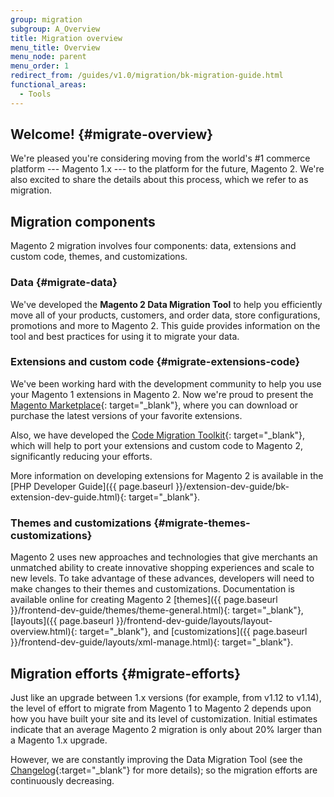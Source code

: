 ```yaml
---
group: migration
subgroup: A_Overview
title: Migration overview
menu_title: Overview
menu_node: parent
menu_order: 1
redirect_from: /guides/v1.0/migration/bk-migration-guide.html
functional_areas:
  - Tools
---
```


## Welcome! {#migrate-overview}

We're pleased you're considering moving from the world's #1 commerce platform --- Magento 1.x --- to the platform for the future, Magento 2. We're also excited to share the details about this process, which we refer to as migration.

## Migration components

Magento 2 migration involves four components: data, extensions and custom code, themes, and customizations.

### Data {#migrate-data}

We've developed the **Magento 2 Data Migration Tool** to help you efficiently move all of your products, customers, and order data, store configurations, promotions and more to Magento 2. This guide provides information on the tool and best practices for using it to migrate your data.

### Extensions and custom code {#migrate-extensions-code}

We've been working hard with the development community to help you use your Magento 1 extensions in Magento 2. Now we're proud to present the [Magento Marketplace](https://marketplace.magento.com/){: target="_blank"}, where you can download or purchase the latest versions of your favorite extensions.

Also, we have developed the [Code Migration Toolkit](https://github.com/magento/code-migration){: target="_blank"}, which will help to port your extensions and custom code to Magento 2, significantly reducing your efforts.

More information on developing extensions for Magento 2 is available in the [PHP Developer Guide]({{ page.baseurl }}/extension-dev-guide/bk-extension-dev-guide.html){: target="_blank"}.

### Themes and customizations {#migrate-themes-customizations}

Magento 2 uses new approaches and technologies that give merchants an unmatched ability to create innovative shopping experiences and scale to new levels. To take advantage of these advances, developers will need to make changes to their themes and customizations. Documentation is available online for creating Magento 2 [themes]({{ page.baseurl }}/frontend-dev-guide/themes/theme-general.html){: target="_blank"}, [layouts]({{ page.baseurl }}/frontend-dev-guide/layouts/layout-overview.html){: target="_blank"}, and [customizations]({{ page.baseurl }}/frontend-dev-guide/layouts/xml-manage.html){: target="_blank"}.

## Migration efforts {#migrate-efforts}

Just like an upgrade between 1.x versions (for example, from v1.12 to v1.14), the level of effort to migrate from Magento 1 to Magento 2 depends upon how you have built your site and its level of customization. Initial estimates indicate that an average Magento 2 migration is only about 20% larger than a Magento 1.x upgrade.

However, we are constantly improving the Data Migration Tool (see the [Changelog](https://github.com/magento/data-migration-tool/blob/master/CHANGELOG.md){:target="_blank"} for more details); so the migration efforts are continuously decreasing.
